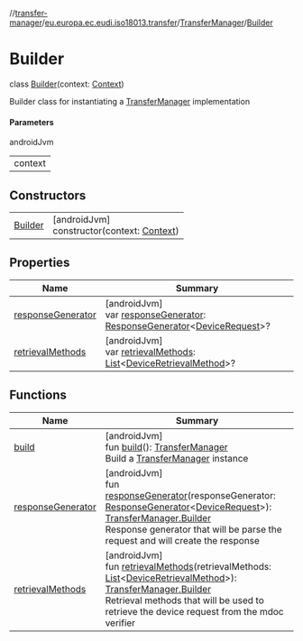 //[transfer-manager](../../../../index.md)/[eu.europa.ec.eudi.iso18013.transfer](../../index.md)/[TransferManager](../index.md)/[Builder](index.md)

# Builder

class [Builder](index.md)(context: [Context](https://developer.android.com/reference/kotlin/android/content/Context.html))

Builder class for instantiating a [TransferManager](../index.md) implementation

#### Parameters

androidJvm

| |
|---|
| context |

## Constructors

| | |
|---|---|
| [Builder](-builder.md) | [androidJvm]<br>constructor(context: [Context](https://developer.android.com/reference/kotlin/android/content/Context.html)) |

## Properties

| Name                                       | Summary                                                                                                                                                                                                                                                                         |
|--------------------------------------------|---------------------------------------------------------------------------------------------------------------------------------------------------------------------------------------------------------------------------------------------------------------------------------|
| [responseGenerator](response-generator.md) | [androidJvm]<br>var [responseGenerator](response-generator.md): [ResponseGenerator](../../../eu.europa.ec.eudi.iso18013.transfer.response/-response-generator/index.md)&lt;[DeviceRequest](../../../eu.europa.ec.eudi.iso18013.transfer.response/-device-request/index.md)&gt;? |
| [retrievalMethods](retrieval-methods.md)   | [androidJvm]<br>var [retrievalMethods](retrieval-methods.md): [List](https://kotlinlang.org/api/latest/jvm/stdlib/kotlin.collections/-list/index.html)&lt;[DeviceRetrievalMethod](../../-device-retrieval-method/index.md)&gt;?                                                 |

## Functions

| Name                                       | Summary                                                                                                                                                                                                                                                                                                                                                                                                                  |
|--------------------------------------------|--------------------------------------------------------------------------------------------------------------------------------------------------------------------------------------------------------------------------------------------------------------------------------------------------------------------------------------------------------------------------------------------------------------------------|
| [build](build.md)                          | [androidJvm]<br>fun [build](build.md)(): [TransferManager](../index.md)<br>Build a [TransferManager](../index.md) instance                                                                                                                                                                                                                                                                                               |
| [responseGenerator](response-generator.md) | [androidJvm]<br>fun [responseGenerator](response-generator.md)(responseGenerator: [ResponseGenerator](../../../eu.europa.ec.eudi.iso18013.transfer.response/-response-generator/index.md)&lt;[DeviceRequest](../../../eu.europa.ec.eudi.iso18013.transfer.response/-device-request/index.md)&gt;): [TransferManager.Builder](index.md)<br>Response generator that will be parse the request and will create the response |
| [retrievalMethods](retrieval-methods.md)   | [androidJvm]<br>fun [retrievalMethods](retrieval-methods.md)(retrievalMethods: [List](https://kotlinlang.org/api/latest/jvm/stdlib/kotlin.collections/-list/index.html)&lt;[DeviceRetrievalMethod](../../-device-retrieval-method/index.md)&gt;): [TransferManager.Builder](index.md)<br>Retrieval methods that will be used to retrieve the device request from the mdoc verifier                                       |
